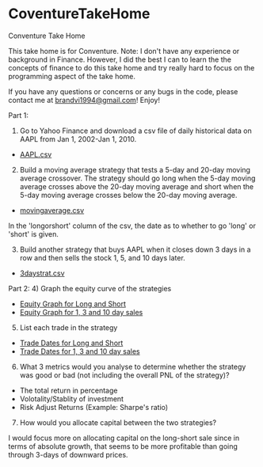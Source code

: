 # CoventureTakeHome
Conventure Take Home

This take home is for Conventure. Note: I don't have any experience or background in Finance. However, I did the best I can to learn the the concepts of finance to do this take home and try really hard to focus on the programming aspect of the take home.

If you have any questions or concerns or any bugs in the code, please contact me at brandvi1994@gmail.com! Enjoy!


Part 1:
1) Go to Yahoo Finance and download a csv file of daily historical data on AAPL from Jan 1, 2002-Jan 1, 2010.

- [AAPL.csv](https://github.com/bvi1994/CoventureTakeHome/blob/master/AAPL.csv)

2) Build a moving average strategy that tests a 5-day and 20-day moving average crossover.  The strategy should go long when the 5-day moving average crosses above the 20-day moving average and short when the 5-day moving average crosses below the 20-day moving average.

- [movingaverage.csv](https://github.com/bvi1994/CoventureTakeHome/blob/master/movingAverage.csv) 

In the 'longorshort' column of the csv, the date as to whether to go 'long' or 'short' is given. 

3) Build another strategy that buys AAPL when it closes down 3 days in a row and then sells the stock 1, 5, and 10 days later.  

- [3daystrat.csv](https://github.com/bvi1994/CoventureTakeHome/blob/master/3daystrat.csv)

Part 2: 
4) Graph the equity curve of the strategies

- [Equity Graph for Long and Short](https://plot.ly/~bvi1/77/equity-graph-for-apple/#/)   
- [Equity Graph for 1, 3 and 10 day sales](https://plot.ly/~bvi1/77/equity-curve-for-1-3-10-day-sales/#/)

5) List each trade in the strategy

- [Trade Dates for Long and Short](https://github.com/bvi1994/CoventureTakeHome/blob/master/3dayMATrades.csv)   
- [Trade Dates for 1, 3 and 10 day sales](https://github.com/bvi1994/CoventureTakeHome/blob/master/3daystrat.csv)

6) What 3 metrics would you analyse to determine whether the strategy was good or bad (not including the overall PNL of the strategy)?

- The total return in percentage 
- Volotality/Stablity of investment
- Risk Adjust Returns (Example: Sharpe's ratio)

7) How would you allocate capital between the two strategies? 

I would focus more on allocating capital on the long-short sale since in terms of absolute growth, that seems to be more profitable than going through 3-days of downward prices. 
